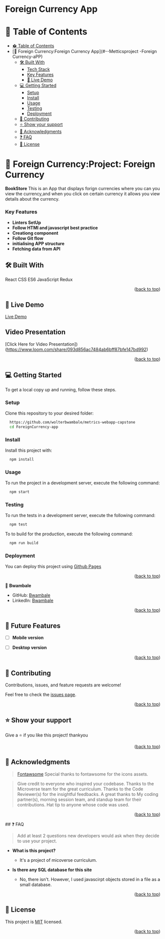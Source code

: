 <a name="readme-top"></a>

<h1>Foreign Currency App</h1>

# 📗 Table of Contents

- [� Table of Contents](#-table-of-contents)
- [📖 Foreign Currency:Foreign Currency App](#--Metticsproject -Foreign Currency-aPP)
  - [🛠 Built With ](#-built-with-)
    - [Tech Stack](#tech-stack)
    - [Key Features](#key-features)
    - [🚀 Live Demo](#live-demo)
  - [💻 Getting Started ](#-getting-started-)
    - [Setup](#setup)
    - [Install](#install)
    - [Usage](#usage)
    - [Testing](#testing)
    - [Deployment](#deployment)
  - [🤝 Contributing ](#-contributing-)
  - [⭐️ Show your support ](#️-show-your-support-)
  - [🙏 Acknowledgments ](#-acknowledgments-)
  - [❓ FAQ ](#-faq-)
  - [📝 License ](#-license-)

<!-- PROJECT DESCRIPTION -->

# 📖 Foreign Currency:Project: Foreign Currency<a name="about-project"></a>
**BookStore** This is an App that displays forign currencies where you can you view the currency,and when you click on certain currency it allows you view details about the currency.


### Key Features <a name="key-features"></a>

- **Linters SetUp**
- **Follow HTMl and javascript best practice**
- **Creationg component**
- **Follow Git flow**
- **initialising APP structure**
- **Fetching data from API**

## 🛠 Built With <a name="built-with"></a>
   React
   CSS
   ES6
   JavaScript
   Redux



<p align="right">(<a href="#readme-top">back to top</a>)</p>

<!-- LIVE DEMO -->

## 🚀 Live Demo <a name="live-demo"></a>

[Live Demo](https://wol-snn6.onrender.com)


<!--Video-->
## Video Presentation <a name="video-presentation"></a>
[Click Here for Video Presentation])(https://www.loom.com/share/093d856ac7484ab6bff87bfe147bd992)

<p align="right">(<a href="#readme-top">back to top</a>)</p>

<!-- GETTING STARTED -->

## 💻 Getting Started <a name="getting-started"></a>

To get a local copy up and running, follow these steps.

### Setup

Clone this repository to your desired folder:

```sh
  https://github.com/wolterbwambale/metrics-webapp-capstone
  cd ForeignCurrency-app
```

### Install

Install this project with:

```sh
  npm install
```

### Usage

To run the project in a development server, execute the following command:

```sh
  npm start
```

### Testing

To run the tests in a development server, execute the following command:

```sh
  npm test
```

To to build for the production, execute the following command:

```sh
  npm run build
```

### Deployment

You can deploy this project using [Github Pages](https://docs.github.com/en/pages/getting-started-with-github-pages/creating-a-github-pages-site)

<p align="right">(<a href="#readme-top">back to top</a>)</p>

<!-- AUTHORS -->

👤 **Bwambale**
  
- GitHub: [Bwambale](https://github.com/wolterbwambale/metrics-webapp-capstone)
- LinkedIn: [Bwambale](https://www.linkedin.com/in/bwambale-benny-wolter-a9284925a/)


<p align="right">(<a href="#readme-top">back to top</a>)</p>

<!-- FUTURE FEATURES -->

## 🔭 Future Features <a name="future-features"></a>

- [ ] **Mobile version**
- [ ] **Desktop version**


<p align="right">(<a href="#readme-top">back to top</a>)</p>


<!-- CONTRIBUTING -->

## 🤝 Contributing <a name="contributing"></a>

Contributions, issues, and feature requests are welcome!

Feel free to check the [issues page](https://github.com/wolterbwambale/metrics-webapp-capstone/issues).


<p align="right">(<a href="#readme-top">back to top</a>)</p>

<!-- SUPPORT -->


## ⭐️ Show your support <a name="support"></a>

Give a ⭐️ if you like this project! thankyou 

<p align="right">(<a href="#readme-top">back to top</a>)</p>

<!-- ACKNOWLEDGEMENTS -->

## 🙏 Acknowledgments <a name="acknowledgements"></a>

>[Fontawsome](https://fontawesome.com/) Special thanks to fontawsome for the icons assets.

> Give credit to everyone who inspired your codebase.
  Thanks to the Microverse team for the great curriculum.
  Thanks to the Code Reviewer(s) for the insightful feedbacks.
  A great thanks to My coding partner(s), morning session team, and standup team for their contributions.
  Hat tip to anyone whose code was used.


<p align="right">(<a href="#readme-top">back to top</a>)</p>
## ❓ FAQ <a name="faq"></a>

> Add at least 2 questions new developers would ask when they decide to use your project.

- **What is this project?**

  - It's a project of micoverse curriculum.

- **Is there any SQL database for this site**

  - No, there isn't. However, I used javascirpt objects stored in a file as a small database.
  

<p align="right">(<a href="#readme-top">back to top</a>)</p>


<!-- LICENSE -->

## 📝 License <a name="license"></a>

This project is [MIT](./MIT.md) licensed.


<p align="right">(<a href="#readme-top">back to top</a>)</p>
